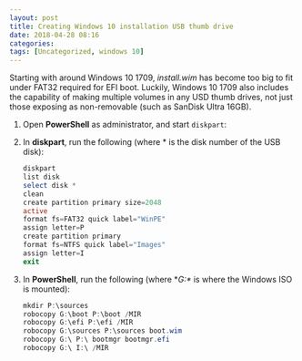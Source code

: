 ```yaml
---
layout: post
title: Creating Windows 10 installation USB thumb drive
date: 2018-04-28 08:16
categories: 
tags: [Uncategorized, windows 10]
---
```


Starting with around Windows 10 1709, *install.wim* has become too big to fit under FAT32 required for EFI boot. Luckily, Windows 10 1709 also includes the capability of making multiple volumes in any USD thumb drives, not just those exposing as non-removable (such as SanDisk Ultra 16GB).

1. Open **PowerShell** as administrator, and start `diskpart`:
1. In **diskpart**, run the following (where * is the disk number of the USB disk):

	```powershell
	diskpart
	list disk
	select disk *
	clean
	create partition primary size=2048
	active
	format fs=FAT32 quick label="WinPE"
	assign letter=P
	create partition primary
	format fs=NTFS quick label="Images"
	assign letter=I
	exit
	```

1. In **PowerShell**, run the following (where **G:\** is where the Windows ISO is mounted):

	```powershell
 	mkdir P:\sources
 	robocopy G:\boot P:\boot /MIR
  	robocopy G:\efi P:\efi /MIR
 	robocopy G:\sources P:\sources boot.wim
  	robocopy G:\ P:\ bootmgr bootmgr.efi
  	robocopy G:\ I:\ /MIR
 	```
